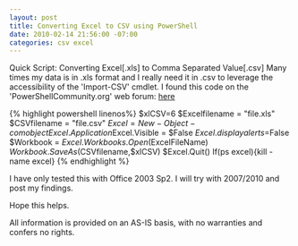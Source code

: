 ```yaml
---
layout: post
title: Converting Excel to CSV using PowerShell
date: 2010-02-14 21:56:00 -07:00
categories: csv excel
---
```

Quick Script: Converting Excel[.xls] to Comma Separated Value[.csv]
Many times my data is in .xls format and I really need it in .csv to leverage the accessibility of the 'Import-CSV' cmdlet.
I found this code on the 'PowerShellCommunity.org' web forum: [here][external-link]

{% highlight powershell linenos%}
$xlCSV=6
$Excelfilename = "file.xls"
$CSVfilename = "file.csv"
$Excel = New-Object -comobject Excel.Application$Excel.Visible = $False
$Excel.displayalerts=$False
$Workbook = $Excel.Workbooks.Open($ExcelFileName)
$Workbook.SaveAs($CSVfilename,$xlCSV)
$Excel.Quit()
If(ps excel){kill -name excel}
{% endhighlight %}

I have only tested this with Office 2003 Sp2. I will try with 2007/2010 and post my findings.

Hope this helps.

All information is provided on an AS-IS basis, with no warranties and confers no rights.

[external-link]: http://powershellcommunity.org/Forums/tabid/54/aff/1/aft/657/afv/topic/Default.aspx
